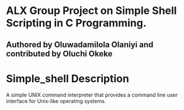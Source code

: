 # ALX Group Project on Simple Shell Scripting in C Programming.
## Authored by Oluwadamilola Olaniyi and contributed by Oluchi Okeke
# Simple_shell Description
A simple UNIX command interpreter that provides a command line user interface for Unix-like operating systems.
